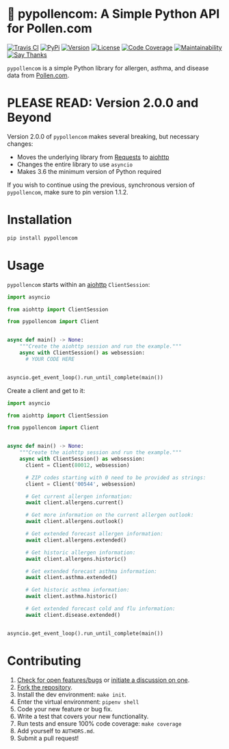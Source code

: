 # 🌼 pypollencom: A Simple Python API for Pollen.com

[![Travis CI](https://travis-ci.org/bachya/pypollencom.svg?branch=master)](https://travis-ci.org/bachya/pypollencom)
[![PyPi](https://img.shields.io/pypi/v/pypollencom.svg)](https://pypi.python.org/pypi/pypollencom)
[![Version](https://img.shields.io/pypi/pyversions/pypollencom.svg)](https://pypi.python.org/pypi/pypollencom)
[![License](https://img.shields.io/pypi/l/pypollencom.svg)](https://github.com/bachya/pypollencom/blob/master/LICENSE)
[![Code Coverage](https://codecov.io/gh/bachya/pypollencom/branch/master/graph/badge.svg)](https://codecov.io/gh/bachya/pypollencom)
[![Maintainability](https://api.codeclimate.com/v1/badges/71eb642c735e33adcdfc/maintainability)](https://codeclimate.com/github/bachya/pypollencom/maintainability)
[![Say Thanks](https://img.shields.io/badge/SayThanks-!-1EAEDB.svg)](https://saythanks.io/to/bachya)

`pypollencom` is a simple Python library for allergen, asthma, and disease data
from [Pollen.com](http://www.pollen.com/).

# PLEASE READ: Version 2.0.0 and Beyond

Version 2.0.0 of `pypollencom` makes several breaking, but necessary changes:

* Moves the underlying library from
  [Requests](http://docs.python-requests.org/en/master/) to
  [aiohttp](https://aiohttp.readthedocs.io/en/stable/)
* Changes the entire library to use `asyncio`
* Makes 3.6 the minimum version of Python required

If you wish to continue using the previous, synchronous version of
`pypollencom`, make sure to pin version 1.1.2.

# Installation

```python
pip install pypollencom
```

# Usage

`pypollencom` starts within an
[aiohttp](https://aiohttp.readthedocs.io/en/stable/) `ClientSession`:

```python
import asyncio

from aiohttp import ClientSession

from pypollencom import Client


async def main() -> None:
    """Create the aiohttp session and run the example."""
    async with ClientSession() as websession:
      # YOUR CODE HERE


asyncio.get_event_loop().run_until_complete(main())
```

Create a client and get to it:

```python
import asyncio

from aiohttp import ClientSession

from pypollencom import Client


async def main() -> None:
    """Create the aiohttp session and run the example."""
    async with ClientSession() as websession:
      client = Client(80012, websession)

      # ZIP codes starting with 0 need to be provided as strings:
      client = Client('00544', websession)

      # Get current allergen information:
      await client.allergens.current()

      # Get more information on the current allergen outlook:
      await client.allergens.outlook()

      # Get extended forecast allergen information:
      await client.allergens.extended()

      # Get historic allergen information:
      await client.allergens.historic()

      # Get extended forecast asthma information:
      await client.asthma.extended()

      # Get historic asthma information:
      await client.asthma.historic()

      # Get extended forecast cold and flu information:
      await client.disease.extended()


asyncio.get_event_loop().run_until_complete(main())
```

# Contributing

1. [Check for open features/bugs](https://github.com/bachya/pypollencom/issues)
  or [initiate a discussion on one](https://github.com/bachya/pypollencom/issues/new).
2. [Fork the repository](https://github.com/bachya/pypollencom/fork).
3. Install the dev environment: `make init`.
4. Enter the virtual environment: `pipenv shell`
5. Code your new feature or bug fix.
6. Write a test that covers your new functionality.
7. Run tests and ensure 100% code coverage: `make coverage`
8. Add yourself to `AUTHORS.md`.
9. Submit a pull request!
